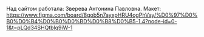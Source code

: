 Над сайтом работала:
Зверева Антонина Павловна.
Макет: https://www.figma.com/board/8gob5n7ayxpHRU4ogPhVay/%D0%97%D0%B0%D0%B4%D0%B0%D0%BD%D0%B8%D0%B5-1.4?node-id=0-1&t=pLQd34SHQtblq9iW-1
